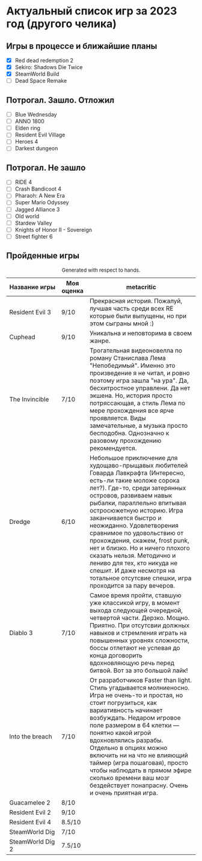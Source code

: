 # Актуальный список игр за 2023 год (другого челика)

## Игры в процессе и ближайшие планы
- [x] Red dead redemption 2
- [x] Sekiro: Shadows Die Twice 
- [x] SteamWorld Build
- [ ] Dead Space Remake

## Потрогал. Зашло. Отложил

- [ ] Blue Wednesday
- [ ] ANNO 1800
- [ ] Elden ring
- [ ] Resident Evil Village
- [ ] Heroes 4
- [ ] Darkest dungeon

## Потрогал. Не зашло
- [ ] RIDE 4
- [ ] Crash Bandicoot 4
- [ ] Pharaoh: A New Era
- [ ] Super Mario Odyssey
- [ ] Jagged Alliance 3
- [ ] Old world
- [ ] Stardew Valley
- [ ] Knights of Honor II - Sovereign
- [ ] Street fighter 6

## Пройденные игры

<table>
   <caption><small>Generated with respect to hands.</small></caption>
   <thead>
      <tr>
         <th nowrap="nowrap">
            <div>Название игры</div>
         </th>
         <th>
            <div>Моя оценка</div>
         </th>
         <th>
            <div>metacritic</div>
         </th>
      </tr>
   </thead>
   <tbody>
      <tr>
         <td>Resident Evil 3</td>
         <td>9/10</td>
         <td>Прекрасная история. Пожалуй, лучшая часть среди всех RE которые были выпущены, но при этом сыграны мной :)</td>
      </tr>
      <tr>
         <td>Cuphead</td>
         <td>9/10</td>
         <td>Уникальна и неповторима в своем жанре.</td>
      </tr>
      <tr>
         <td>The Invincible</td>
         <td>7/10</td>
         <td>Трогательная видеоновелла по роману Станислава Лема "Непобедимый". Именно это произведение я не читал, и ровно поэтому игра зашла "на ура". Да, бесхитростное управлени. Да нет экшена. Но, история просто потряссающая, а стиль Лема по мере прохождения все ярче проявляется. Виды замечательные, а музыка просто бесподобна. Однозначно к разовому прохождению рекомендуется.</td>
      </tr>
      <tr>
         <td>Dredge</td>
         <td>6/10</td>
         <td>Небольшое приключение для худощаво-прыщавых любителей Говарда Лавкрафта (Интересно, есть-ли такие моложе сорока лет?). Где-то, среди затерянных островов, развиваем навык рыбалки, параллельно впитывая остросюжетную историю. Игра заканчивается быстро и неожиданно. Удовлетворения сравнимое по удовольствию от прохождения, скажем, frost punk, нет и близко. Но и ничего плохого сказать нельзя. Методично и лениво для тех, кто никуда не спешит. И даже несмотря на тотальное отсутсвие спешки, игра проходится за пару вечеров.</td>
      </tr>
      <tr>
         <td>Diablo 3</td>
         <td>7/10</td>
         <td>Самое время пройти, ставшую уже классикой игру, в момент выхода следующей очередной, четвертой части. Дерзко. Мощно. Приятно. При отсутсвии должных навыков и стремления играть на повышенных уровнях сложности, боссы отлетают не успевая до конца договорить вдохновляющую речь перед битвой. Вот за это большой лайк!</td>
      </tr>
      <tr>
         <td>Into the breach</td>
         <td>7/10</td>
         <td>От разработчиков Faster than light. Стиль угадывается молниеносно. Игра не очень-то и простая, но стоит погрузиться, как вариативность начинает возбуждать. Недаром игровое поле размером в 64 клетки — понятно какой игрой вдохновлялись разрабы. Отдельно в опциях можно включить ни на что не влияющий таймер (игра пошаговая), просто чтобы наблюдать в прямом эфире сколько времени ваш мозг бездействует понапрасну. Очень и очень приятная игра.</td>
      </tr>
      <tr>
         <td>Guacamelee 2</td>
         <td>8/10</td>
         <td></td>
      </tr>
      <tr>
         <td>Resident Evil 2</td>
         <td>9/10</td>
         <td></td>
      </tr>
      <tr>
         <td>Resident Evil 4</td>
         <td>8.5/10</td>
         <td></td>
      </tr>
      <tr>
         <td>SteamWorld Dig</td>
         <td>7/10</td>
         <td></td>
      </tr>
      <tr>
         <td>SteamWorld Dig 2</td>
         <td>7.5/10</td>
         <td></td>
      </tr>
      <!----><!---->
   </tbody>
   <!---->
</table>
